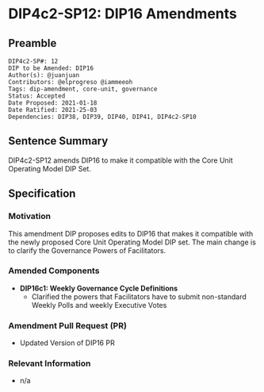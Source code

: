 # DIP4c2-SP12: DIP16 Amendments

## Preamble

```
DIP4c2-SP#: 12
DIP to be Amended: DIP16
Author(s): @juanjuan
Contributors: @elprogreso @iammeeoh
Tags: dip-amendment, core-unit, governance
Status: Accepted
Date Proposed: 2021-01-18
Date Ratified: 2021-25-03
Dependencies: DIP38, DIP39, DIP40, DIP41, DIP4c2-SP10
```

## Sentence Summary

DIP4c2-SP12 amends DIP16 to make it compatible with the Core Unit Operating Model DIP Set.

## Specification

### Motivation

This amendment DIP proposes edits to DIP16 that makes it compatible with the newly proposed Core Unit Operating Model DIP set. The main change is to clarify the Governance Powers of Facilitators.

### Amended Components

- **DIP16c1: Weekly Governance Cycle Definitions**
    - Clarified the powers that Facilitators have to submit non-standard Weekly Polls and weekly Executive Votes

### Amendment Pull Request (PR)
   - Updated Version of DIP16 PR

### Relevant Information
   -  n/a
